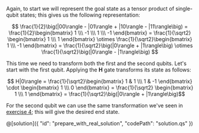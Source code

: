 ﻿Again, to start we will represent the goal state as a tensor product of single-qubit states; this gives us the following representation:

$$ \frac{1}{2}\big(|00\rangle - |01\rangle + |10\rangle - |11\rangle\big) = \frac{1}{2}\begin{bmatrix} 1 \\\ -1 \\\ 1 \\\ -1 \end{bmatrix} = \frac{1}{\sqrt2} \begin{bmatrix} 1 \\\ 1 \end{bmatrix} \otimes \frac{1}{\sqrt2}\begin{bmatrix} 1 \\\ -1 \end{bmatrix} = \frac{1}{\sqrt2}\big(|0\rangle + |1\rangle\big) \otimes \frac{1}{\sqrt2}\big(|0\rangle - |1\rangle\big)  $$

This time we need to transform both the first and the second qubits. Let's start with the first qubit. Applying the **H** gate transforms its state as follows:

$$ H|0\rangle = \frac{1}{\sqrt2}\begin{bmatrix} 1 & 1 \\\ 1 & -1 \end{bmatrix} \cdot \begin{bmatrix} 1 \\\ 0 \end{bmatrix} = \frac{1}{\sqrt2} \begin{bmatrix} 1 \\\ 1 \end{bmatrix} = \frac{1}{\sqrt2}\big(|0\rangle + |1\rangle\big)$$

For the second qubit we can use the same transformation we've seen in [exercise 4](#Exercise-4:-Prepare-a-superposition-of-two-basis-states); this will give the desired end state.

@[solution]({
"id": "prepare_with_real_solution",
"codePath": "solution.qs"
})
